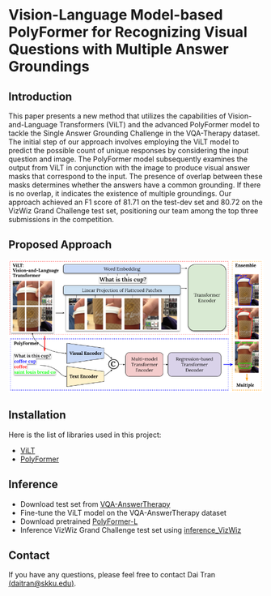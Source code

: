 # Vision-Language Model-based PolyFormer for Recognizing Visual Questions with Multiple Answer Groundings

## Introduction 
This paper presents a new method that utilizes the capabilities of Vision-and-Language Transformers (ViLT) and the advanced PolyFormer model to tackle the Single Answer Grounding Challenge in the VQA-Therapy dataset. The initial step of our approach involves employing the ViLT model to predict the possible count of unique responses by considering the input question and image. The PolyFormer model subsequently examines the output from ViLT in conjunction with the image to produce visual answer masks that correspond to the input. The presence of overlap between these masks determines whether the answers have a common grounding. If there is no overlap, it indicates the existence of multiple groundings. Our approach achieved an F1 score of 81.71 on the test-dev set and 80.72 on the VizWiz Grand Challenge test set, positioning our team among the top three submissions in the competition.

## Proposed Approach
![image](./figures/proposed_approach.png)

## Installation
Here is the list of libraries used in this project:
- [ViLT](https://github.com/dandelin/ViLT/tree/762fd3975c180db6fc88f577cf39549983fa373a)
- [PolyFormer](https://github.com/amazon-science/polygon-transformer)

## Inference
- Download test set from [VQA-AnswerTherapy](https://vizwiz.org/tasks-and-datasets/vqa-answer-therapy/)
- Fine-tune the ViLT model on the VQA-AnswerTherapy dataset
- Download pretrained [PolyFormer-L](https://drive.google.com/file/d/1lUCv7dUPctEz4vEpPr7aI8A8ZmfYCB8y/view?usp=share_link)
- Inference VizWiz Grand Challenge test set using [inference_VizWiz](./src/inference_VizWiz.py)
## Contact
If you have any questions, please feel free to contact Dai Tran [(daitran@skku.edu)](daitran@skku.edu).



































